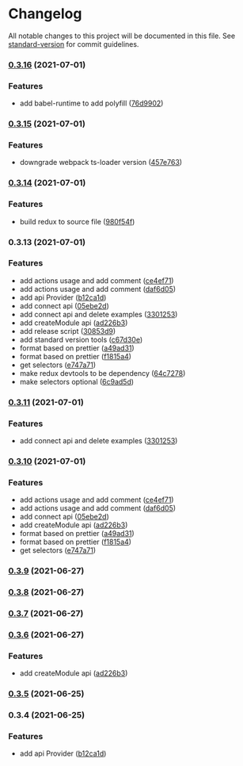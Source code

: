 # Changelog

All notable changes to this project will be documented in this file. See [standard-version](https://github.com/conventional-changelog/standard-version) for commit guidelines.

### [0.3.16](https://github.com/qinjialei24/redux-brief/compare/v0.3.15...v0.3.16) (2021-07-01)


### Features

* add babel-runtime to add polyfill ([76d9902](https://github.com/qinjialei24/redux-brief/commit/76d9902b5267f64758236e148718adfe12af01ed))

### [0.3.15](https://github.com/qinjialei24/redux-brief/compare/v0.3.14...v0.3.15) (2021-07-01)


### Features

* downgrade webpack ts-loader version ([457e763](https://github.com/qinjialei24/redux-brief/commit/457e763f046214a35762a57cfa8e3e57806654fb))

### [0.3.14](https://github.com/qinjialei24/redux-brief/compare/v0.3.13...v0.3.14) (2021-07-01)


### Features

* build redux to source file ([980f54f](https://github.com/qinjialei24/redux-brief/commit/980f54f0e31daf660c3a8400aa950f1c62754b58))

### 0.3.13 (2021-07-01)


### Features

* add actions usage and add comment ([ce4ef71](https://github.com/qinjialei24/redux-brief/commit/ce4ef71e4e274f1984fe07b2240fb2f7c97d5ed9))
* add actions usage and add comment ([daf6d05](https://github.com/qinjialei24/redux-brief/commit/daf6d05885bc1d2187b353c0f5b61134817dfa00))
* add api Provider ([b12ca1d](https://github.com/qinjialei24/redux-brief/commit/b12ca1d409c0ca2b277e8a019a29ad52844e5ea0))
* add connect api ([05ebe2d](https://github.com/qinjialei24/redux-brief/commit/05ebe2d3a142415dae56e197fbc4da1e2a12b2ba))
* add connect api and delete examples ([3301253](https://github.com/qinjialei24/redux-brief/commit/330125326c27c827e1d2218433b50b38e4297bdc))
* add createModule api ([ad226b3](https://github.com/qinjialei24/redux-brief/commit/ad226b37fb2654fd825457af7c597938da576417))
* add release script ([30853d9](https://github.com/qinjialei24/redux-brief/commit/30853d9731e2312c67c895ccb7b4861e04f9e89c))
* add standard version tools ([c67d30e](https://github.com/qinjialei24/redux-brief/commit/c67d30ed0bfd7366970f78647737cc16825e233e))
* format based on prettier ([a49ad31](https://github.com/qinjialei24/redux-brief/commit/a49ad315f0ec768072960eca95572febc10cb34e))
* format based on prettier ([f1815a4](https://github.com/qinjialei24/redux-brief/commit/f1815a406b660d1c6b3b8e8d2bf4e214a654a9c6))
* get selectors ([e747a71](https://github.com/qinjialei24/redux-brief/commit/e747a717acc2e34c36cf972f2ed1214a119b6e47))
* make redux devtools to be dependency ([64c7278](https://github.com/qinjialei24/redux-brief/commit/64c72789a2d4bb4c3311e1c8f64e756cac7679fa))
* make selectors optional ([6c9ad5d](https://github.com/qinjialei24/redux-brief/commit/6c9ad5d5d071c313a582f75e6d663f110444a089))

### [0.3.11](https://github.com/qinjialei24/redux-brief/compare/v0.3.10...v0.3.11) (2021-07-01)


### Features

* add connect api and delete examples ([3301253](https://github.com/qinjialei24/redux-brief/commit/330125326c27c827e1d2218433b50b38e4297bdc))

### [0.3.10](https://github.com/qinjialei24/redux-brief/compare/v0.3.4...v0.3.10) (2021-07-01)


### Features

* add actions usage and add comment ([ce4ef71](https://github.com/qinjialei24/redux-brief/commit/ce4ef71e4e274f1984fe07b2240fb2f7c97d5ed9))
* add actions usage and add comment ([daf6d05](https://github.com/qinjialei24/redux-brief/commit/daf6d05885bc1d2187b353c0f5b61134817dfa00))
* add connect api ([05ebe2d](https://github.com/qinjialei24/redux-brief/commit/05ebe2d3a142415dae56e197fbc4da1e2a12b2ba))
* add createModule api ([ad226b3](https://github.com/qinjialei24/redux-brief/commit/ad226b37fb2654fd825457af7c597938da576417))
* format based on prettier ([a49ad31](https://github.com/qinjialei24/redux-brief/commit/a49ad315f0ec768072960eca95572febc10cb34e))
* format based on prettier ([f1815a4](https://github.com/qinjialei24/redux-brief/commit/f1815a406b660d1c6b3b8e8d2bf4e214a654a9c6))
* get selectors ([e747a71](https://github.com/qinjialei24/redux-brief/commit/e747a717acc2e34c36cf972f2ed1214a119b6e47))

### [0.3.9](https://github.com/qinjialei24/redux-brief/compare/v0.3.8...v0.3.9) (2021-06-27)

### [0.3.8](https://github.com/qinjialei24/redux-brief/compare/v0.3.7...v0.3.8) (2021-06-27)

### [0.3.7](https://github.com/qinjialei24/redux-brief/compare/v0.3.6...v0.3.7) (2021-06-27)

### [0.3.6](https://github.com/qinjialei24/redux-brief/compare/v0.3.4...v0.3.6) (2021-06-27)

### Features

- add createModule api ([ad226b3](https://github.com/qinjialei24/redux-brief/commit/ad226b37fb2654fd825457af7c597938da576417))

### [0.3.5](https://github.com/qinjialei24/redux-brief/compare/v0.3.4...v0.3.5) (2021-06-25)

### 0.3.4 (2021-06-25)

### Features

- add api Provider ([b12ca1d](https://github.com/qinjialei24/redux-brief/commit/b12ca1d409c0ca2b277e8a019a29ad52844e5ea0))
